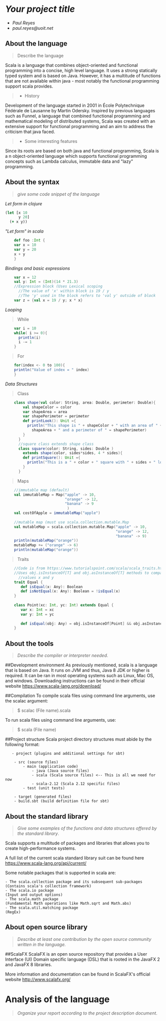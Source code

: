 # _Your project title_

- _Paul Reyes_
- _paul.reyes@uoit.net_

## About the language

> Describe the language

 Scala is a language that combines object-oriented and functional programming into a concise, high level language.
 It uses a strong statically typed system and is based on Java. However, it has a multitude of functions that are not
 available within java - most notably the functional programming support scala provides.
 
> - History

Development of the language started in 2001 in École Polytechnique Fédérale de Lausanne by Martin Odersky. Inspired by 
previous languages such as Funnel, a language that combined functional programming and mathematical modeling of distributed systems,
Scala was created with an extensive support for functional programming and an aim to address the criticism that java faced. 

> - Some interesting features

Since its roots are based on both java and functional programming, Scala is a n object-oriented language which supports functional
programming concepts such as Lambda calculus, immutable data and "lazy" programming.

## About the syntax

> _give some code snippet of the language_

*Let form in clojure*

```clojure
(let [x 10
      y 20]
  (+ x y))
```
*"Let form" in scala*

```scala
    def foo :Int {
    var x = 10
    var y = 20
    x + y
    }
```
*Bindings and basic expressions*
```scala
    var x = 12
    val y: Int = (Int)(14 * 21.3)
    //Expression block (Uses Lexical scoping
      //The value of 'x' within block is 19 / y 
      //The 'y' used in the block refers to 'val y' outside of block
    var z = {val x = 19 / y; x * x}
```
*Looping*
>While
```scala
    var i = 10
    while( i >= 0){
      println(i)
      i -= 1
    }
```
>For
```scala
    for(index <- 0 to 100){
    println("Value of index = " index)
    }
```

*Data Structures*
>Class
```scala
    class shape(val color: String, area: Double, perimeter: Double){
        val shapeColor = color
        var shapeArea = area
        var shapePerimeter = perimeter
        def printLook(): Unit ={
          println("This shape is " + shapeColor + " with an area of " +
            shapeArea + " and a perimeter of " = shapePerimeter)
        }
      }
      //square class extends shape class
      class square(color: String, sides: Double )
        extends shape(color, sides*sides, 4 * sides){
        def printSquare(): Unit ={
          println("This is a " + color + " square with " + sides + " long sides")
        }
      }
```
>Maps
```scala
    //immutable map (default)
    val immutableMap = Map("apple" -> 10,
                           "orange" -> 12,
                           "banana" -> 9
                            )
    val costOfApple = immutableMap("apple")
    
    //mutable map (must use scala.collection.mutable.Map
    val mutableMap = scala.collection.mutable.Map("apple" -> 10,
                                                  "orange" -> 12,
                                                  "banana" -> 9)
    println(mutableMap("orange"))
    mutableMap += ("orange" -> 6)
    println(mutableMap("orange"))
```
>Traits
```scala
    //Code is from https://www.tutorialspoint.com/scala/scala_traits.htm
    //Uses obj.isInstanceOf[T] and obj.asInstanceOf[T] methods to compare 2
      //values x and y 
    trait Equal {
       def isEqual(x: Any): Boolean
       def isNotEqual(x: Any): Boolean = !isEqual(x)
    }
    
    class Point(xc: Int, yc: Int) extends Equal {
       var x: Int = xc
       var y: Int = yc
       
       def isEqual(obj: Any) = obj.isInstanceOf[Point] && obj.asInstanceOf[Point].x == y
    }
```

## About the tools

> _Describe the compiler or interpreter needed_.
   
   ##Development environment
   As previously mentioned, scala is a language that is based on Java. It runs on JVM and thus, Java 8 JDK or higher is required.
   It can be ran in most operating systems such as Linux, Mac OS, and windows. Downloading instructions can be found in their official
   website https://www.scala-lang.org/download/
   
   ##Compilation
   To compile scala files using command line arguments, use the scalac argument:
   >$ scalac (File name).scala
   
   To run scala files using command line arguments, use:
   >$ scala (File name)
   
   ##Project structure
   Scala project directory structures must abide by the following format:
   
   ```
      - project (plugins and additional settings for sbt)
      
       - src (source files)
           - main (application code)
               - java (Java source files)
               - scala (Scala source files) <-- This is all we need for now
               - scala-2.12 (Scala 2.12 specific files)
           - test (unit tests)
           
       - target (generated files)
       - build.sbt (build definition file for sbt)
   ```

## About the standard library

> _Give some examples of the functions and data structures
> offered by the standard library_.

Scala supports a multitude of packages and libraries that allows you to create high-performance systems.

A full list of the current scala standard library suit can be found here https://www.scala-lang.org/api/current/

Some notable packages that is supported in scala are:

    - The scala.collection package and its subsequent sub-packages      (Contains scala's collection framework)
    - The scala.io package                                              (Input and output options)
    - The scala.math package                                            (Fundamental Math operations like Math.sqrt and Math.abs)
    - The scala.util.matching package                                   (RegEx)

## About open source library

> _Describe at least one contribution by the open source
community written in the language._

##ScalaFX
ScalaFX is an open source repository that provides a User Interface (UI) 
Domain specific language (DSL) that is rooted in the JavaFX 2 and JavaFX 8 libraries.

More information and documentation can be found in ScalaFX's official website http://www.scalafx.org/


# Analysis of the language

> _Organize your report according to the project description
document_.


